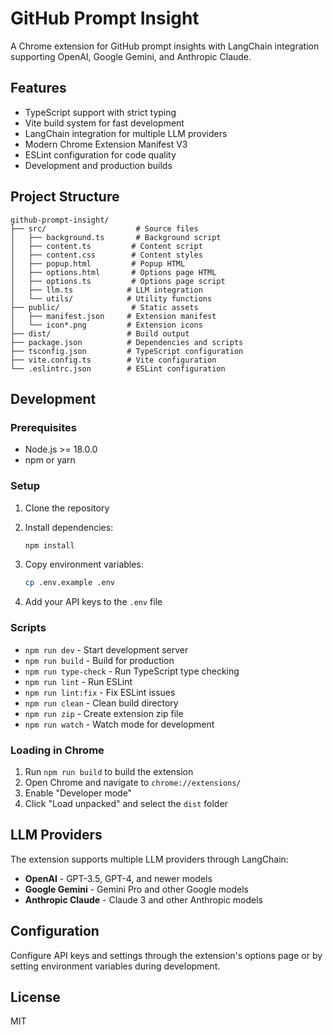 # GitHub Prompt Insight

A Chrome extension for GitHub prompt insights with LangChain integration supporting OpenAI, Google Gemini, and Anthropic Claude.

## Features

- TypeScript support with strict typing
- Vite build system for fast development
- LangChain integration for multiple LLM providers
- Modern Chrome Extension Manifest V3
- ESLint configuration for code quality
- Development and production builds

## Project Structure

```
github-prompt-insight/
├── src/                    # Source files
│   ├── background.ts       # Background script
│   ├── content.ts         # Content script
│   ├── content.css        # Content styles
│   ├── popup.html         # Popup HTML
│   ├── options.html       # Options page HTML
│   ├── options.ts         # Options page script
│   ├── llm.ts            # LLM integration
│   └── utils/            # Utility functions
├── public/                # Static assets
│   ├── manifest.json     # Extension manifest
│   └── icon*.png         # Extension icons
├── dist/                 # Build output
├── package.json          # Dependencies and scripts
├── tsconfig.json         # TypeScript configuration
├── vite.config.ts        # Vite configuration
└── .eslintrc.json        # ESLint configuration
```

## Development

### Prerequisites

- Node.js >= 18.0.0
- npm or yarn

### Setup

1. Clone the repository
2. Install dependencies:
   ```bash
   npm install
   ```

3. Copy environment variables:
   ```bash
   cp .env.example .env
   ```

4. Add your API keys to the `.env` file

### Scripts

- `npm run dev` - Start development server
- `npm run build` - Build for production
- `npm run type-check` - Run TypeScript type checking
- `npm run lint` - Run ESLint
- `npm run lint:fix` - Fix ESLint issues
- `npm run clean` - Clean build directory
- `npm run zip` - Create extension zip file
- `npm run watch` - Watch mode for development

### Loading in Chrome

1. Run `npm run build` to build the extension
2. Open Chrome and navigate to `chrome://extensions/`
3. Enable "Developer mode"
4. Click "Load unpacked" and select the `dist` folder

## LLM Providers

The extension supports multiple LLM providers through LangChain:

- **OpenAI** - GPT-3.5, GPT-4, and newer models
- **Google Gemini** - Gemini Pro and other Google models
- **Anthropic Claude** - Claude 3 and other Anthropic models

## Configuration

Configure API keys and settings through the extension's options page or by setting environment variables during development.

## License

MIT